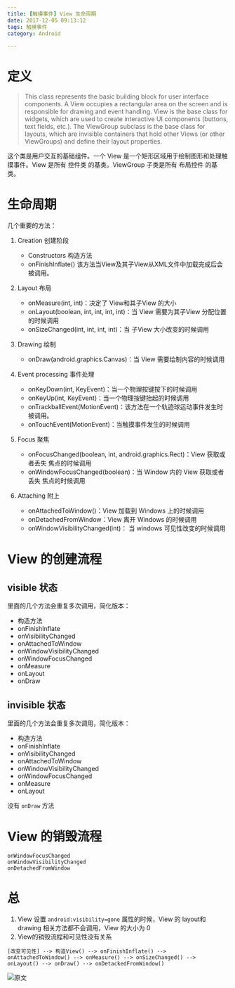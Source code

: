 ```yaml
---
title: [触摸事件] View 生命周期
date: 2017-12-05 09:13:12
tags: 触摸事件
category: Android

---
```


# 定义

>This class represents the basic building block for user interface components. A View occupies a rectangular area on the screen and is responsible for drawing and event handling. View is the base class for widgets, which are used to create interactive UI components (buttons, text fields, etc.). The ViewGroup subclass is the base class for layouts, which are invisible containers that hold other Views (or other ViewGroups) and define their layout properties.

这个类是用户交互的基础组件。一个 View 是一个矩形区域用于绘制图形和处理触摸事件。View 是所有 控件类 的基类。ViewGroup 子类是所有 布局控件 的基类。


<!--more-->


# 生命周期

几个重要的方法：

1. Creation 创建阶段

	- Constructors	构造方法
	- onFinishInflate()	该方法当View及其子View从XML文件中加载完成后会被调用。

2. Layout 布局

	- onMeasure(int, int)：决定了 View和其子View 的大小
	- onLayout(boolean, int, int, int, int)：当 View 需要为其子View 分配位置的时候调用
	- onSizeChanged(int, int, int, int)：当 子View 大小改变的时候调用

3. Drawing 绘制

	- onDraw(android.graphics.Canvas)：当 View 需要绘制内容的时候调用

4. Event processing 事件处理

	- onKeyDown(int, KeyEvent)：当一个物理按键按下的时候调用
	- onKeyUp(int, KeyEvent)：当一个物理按键抬起的时候调用
	- onTrackballEvent(MotionEvent)：该方法在一个轨迹球运动事件发生时被调用。
	- onTouchEvent(MotionEvent)：当触摸事件发生的时候调用

5. Focus 聚焦

	- onFocusChanged(boolean, int, android.graphics.Rect)：View 获取或者丢失 焦点的时候调用
	- onWindowFocusChanged(boolean)：当 Window 内的 View 获取或者丢失 焦点的时候调用

6. Attaching 附上

	- onAttachedToWindow()：View 加载到 Windows 上的时候调用
	- onDetachedFromWindow：View 离开 Windows 的时候调用
	- onWindowVisibilityChanged(int)： 当 windows 可见性改变的时候调用

# View 的创建流程

## visible 状态

里面的几个方法会重复多次调用，简化版本：

- 构造方法
- onFinishInflate
- onVisibilityChanged
- onAttachedToWindow
- onWindowVisibilityChanged
- onWindowFocusChanged
- onMeasure
- onLayout
- onDraw

## invisible 状态

里面的几个方法会重复多次调用，简化版本：

- 构造方法
- onFinishInflate
- onVisibilityChanged
- onAttachedToWindow
- onWindowVisibilityChanged
- onWindowFocusChanged
- onMeasure
- onLayout

没有 `onDraw` 方法


# View 的销毁流程

```
onWindowFocusChanged
onWindowVisibilityChanged
onDetachedFromWindow
```

# 总

1. View 设置 `android:visibility=gone` 属性的时候，View 的 layout和drawing 相关方法都不会调用，View 的大小为 0
2. View的销毁流程和可见性没有关系


```
[改变可见性] --> 构造View() --> onFinishInflate() --> onAttachedToWindow() --> onMeasure() --> onSizeChanged() --> onLayout() --> onDraw() --> onDetackedFromWindow()
```


![原文](http://www.jianshu.com/p/08e6dab7886e)


